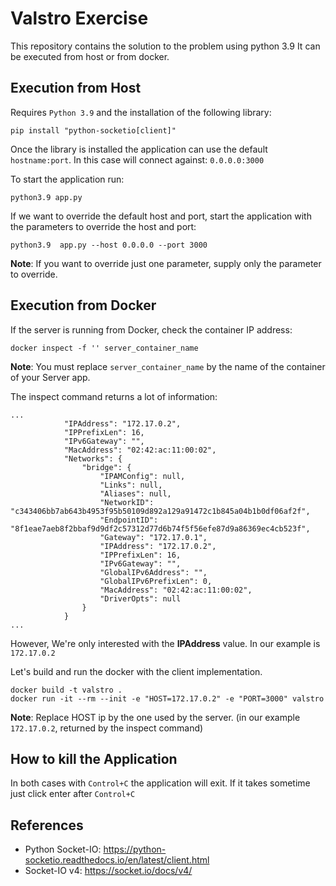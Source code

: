 # Valstro Exercise

This repository contains the solution to the problem using python 3.9
It can be executed from host or from docker.

## Execution from Host

Requires `Python 3.9` and the installation of the following library:
```
pip install "python-socketio[client]"
```

Once the library is installed the application can use the default `hostname:port`. In this case will 
connect against: `0.0.0.0:3000`

To start the application run:
```
python3.9 app.py
```

If we want to override the default host and port, start the application with
the parameters to override the host and port:
```
python3.9  app.py --host 0.0.0.0 --port 3000
```

**Note**: If you want to override just one parameter, supply only the parameter to override.

## Execution from Docker

If the server is running from Docker, check the container IP address:
```
docker inspect -f '' server_container_name
```
**Note**: You must replace `server_container_name` by the name of the container of your Server app. 

The inspect command returns a lot of information:

```
...
            "IPAddress": "172.17.0.2",
            "IPPrefixLen": 16,
            "IPv6Gateway": "",
            "MacAddress": "02:42:ac:11:00:02",
            "Networks": {
                "bridge": {
                    "IPAMConfig": null,
                    "Links": null,
                    "Aliases": null,
                    "NetworkID": "c343406bb7ab643b4953f95b50109d892a129a91472c1b845a04b1b0df06af2f",
                    "EndpointID": "8f1eae7aeb8f2bbaf9d9df2c57312d77d6b74f5f56efe87d9a86369ec4cb523f",
                    "Gateway": "172.17.0.1",
                    "IPAddress": "172.17.0.2",
                    "IPPrefixLen": 16,
                    "IPv6Gateway": "",
                    "GlobalIPv6Address": "",
                    "GlobalIPv6PrefixLen": 0,
                    "MacAddress": "02:42:ac:11:00:02",
                    "DriverOpts": null
                }
            }
...
```

However, We're only interested with the **IPAddress** value. In our example is `172.17.0.2` 

Let's build and run the docker with the client implementation.
```
docker build -t valstro .
docker run -it --rm --init -e "HOST=172.17.0.2" -e "PORT=3000" valstro
```

**Note**: Replace HOST ip by the one used by the server. (in our example `172.17.0.2`, returned by the inspect command)

## How to kill the Application

In both cases with `Control+C` the application will exit. If it takes sometime just click enter after `Control+C`

## References

* Python Socket-IO: https://python-socketio.readthedocs.io/en/latest/client.html
* Socket-IO v4: https://socket.io/docs/v4/